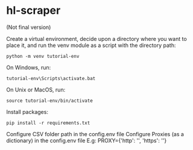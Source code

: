 # hl-scraper

(Not final version)

Create a virtual environment, decide upon a directory where you want to place it, and run the venv module as a script with the directory path:

    python -m venv tutorial-env

On Windows, run:

    tutorial-env\Scripts\activate.bat

On Unix or MacOS, run:

    source tutorial-env/bin/activate

Install packages:

    pip install -r requirements.txt

Configure CSV folder path in the config.env file
Configure Proxies (as a dictionary) in the config.env file
E.g:
    PROXY={'http': '', 'https': ''}

